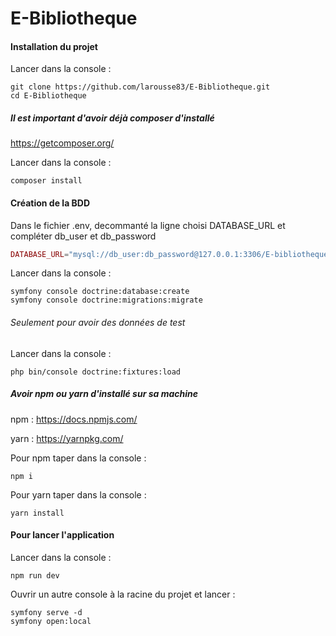 # E-Bibliotheque

#### Installation du projet
Lancer dans la console :

    git clone https://github.com/larousse83/E-Bibliotheque.git
    cd E-Bibliotheque

##### Il est important d'avoir déjà composer d'installé 
https://getcomposer.org/

Lancer dans la console :

    composer install
  
#### Création de la BDD
 
 Dans le fichier .env, decommanté la ligne choisi DATABASE_URL et compléter db_user et db_password 
 
 ```php
DATABASE_URL="mysql://db_user:db_password@127.0.0.1:3306/E-bibliotheque?serverVersion=5.7"
 ```     
Lancer dans la console :

    symfony console doctrine:database:create
    symfony console doctrine:migrations:migrate
###### Seulement pour avoir des données de test
Lancer dans la console :

    php bin/console doctrine:fixtures:load
   
##### Avoir npm ou yarn d'installé sur sa machine
npm :  https://docs.npmjs.com/
 
yarn : https://yarnpkg.com/
 
Pour npm taper dans la console :

    npm i 
Pour yarn taper dans la console :
 
    yarn install
 
#### Pour lancer l'application
Lancer dans la console :

    npm run dev
Ouvrir un autre console à la racine du projet et lancer :

    symfony serve -d
    symfony open:local






 

    


